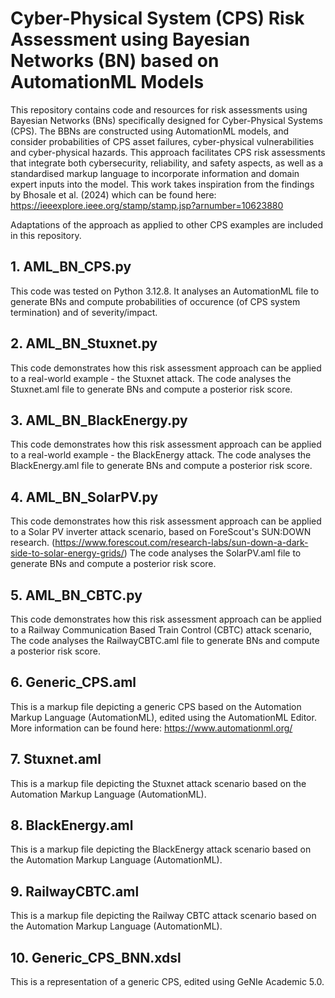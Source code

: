 # Cyber-Physical System (CPS) Risk Assessment using Bayesian Networks (BN) based on AutomationML Models

This repository contains code and resources for risk assessments using Bayesian Networks (BNs) specifically designed for Cyber-Physical Systems (CPS). The BBNs are constructed using AutomationML models, and consider probabilities of CPS asset failures, cyber-physical vulnerabilities and cyber-physical hazards. This approach facilitates CPS risk assessments that integrate both cybersecurity, reliability, and safety aspects, as well as a standardised markup language to incorporate information and domain expert inputs into the model. This work takes inspiration from the findings by Bhosale et al. (2024) which can be found here: https://ieeexplore.ieee.org/stamp/stamp.jsp?arnumber=10623880

Adaptations of the approach as applied to other CPS examples are included in this repository.

## 1. AML_BN_CPS.py
This code was tested on Python 3.12.8. It analyses an AutomationML file to generate BNs and compute probabilities of occurence (of CPS system termination) and of severity/impact.

## 2. AML_BN_Stuxnet.py
This code demonstrates how this risk assessment approach can be applied to a real-world example - the Stuxnet attack. The code analyses the Stuxnet.aml file to generate BNs and compute a posterior risk score.

## 3. AML_BN_BlackEnergy.py
This code demonstrates how this risk assessment approach can be applied to a real-world example - the BlackEnergy attack. The code analyses the BlackEnergy.aml file to generate BNs and compute a posterior risk score.

## 4. AML_BN_SolarPV.py
This code demonstrates how this risk assessment approach can be applied to a Solar PV inverter attack scenario, based on ForeScout's SUN:DOWN research. (https://www.forescout.com/research-labs/sun-down-a-dark-side-to-solar-energy-grids/) The code analyses the SolarPV.aml file to generate BNs and compute a posterior risk score.

## 5. AML_BN_CBTC.py
This code demonstrates how this risk assessment approach can be applied to a Railway Communication Based Train Control (CBTC) attack scenario, The code analyses the RailwayCBTC.aml file to generate BNs and compute a posterior risk score.

## 6. Generic_CPS.aml
This is a markup file depicting a generic CPS based on the Automation Markup Language (AutomationML), edited using the AutomationML Editor. More information can be found here: https://www.automationml.org/

## 7. Stuxnet.aml
This is a markup file depicting the Stuxnet attack scenario based on the Automation Markup Language (AutomationML).

## 8. BlackEnergy.aml
This is a markup file depicting the BlackEnergy attack scenario based on the Automation Markup Language (AutomationML).

## 9. RailwayCBTC.aml
This is a markup file depicting the Railway CBTC attack scenario based on the Automation Markup Language (AutomationML).

## 10. Generic_CPS_BNN.xdsl
This is a representation of a generic CPS, edited using GeNIe Academic 5.0.
